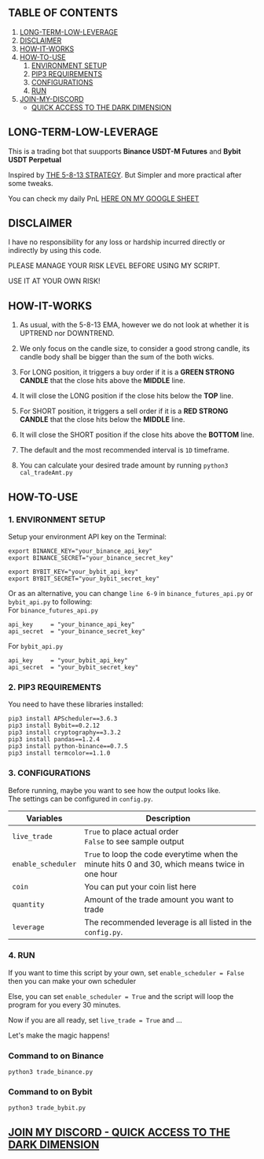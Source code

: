 ## TABLE OF CONTENTS

1. [LONG-TERM-LOW-LEVERAGE](#long_term_low_leverage)
2. [DISCLAIMER](#hello_disclaimer)
3. [HOW-IT-WORKS](#how_it_works)
4. [HOW-TO-USE](#how_to_use)
    1. [ENVIRONMENT SETUP](#environment_setup)
    2. [PIP3 REQUIREMENTS](#pip3_requirements)
    3. [CONFIGURATIONS](#configurations)
    4. [RUN](#run)
5. [JOIN-MY-DISCORD](#discord)
    - [QUICK ACCESS TO THE DARK DIMENSION](https://discord.gg/r4TnhcdqmT)

<a name="long_term_low_leverage"></a>
## LONG-TERM-LOW-LEVERAGE
This is a trading bot that suupports **Binance USDT-M Futures** and **Bybit USDT Perpetual**

Inspired by [THE 5-8-13 STRATEGY](https://www.dolphintrader.com/5-8-13-forex-scalping-trading-strategy/). But Simpler and more practical after some tweaks.  

You can check my daily PnL [HERE ON MY GOOGLE SHEET](https://docs.google.com/spreadsheets/d/1VsOY7B7WWT0D67ifggpbsdHrQEegl0DaXHfWhsx--tY/edit#gid=210739304)  

<a name="hello_disclaimer"></a>
## DISCLAIMER
I have no responsibility for any loss or hardship incurred directly or indirectly by using this code.

PLEASE MANAGE YOUR RISK LEVEL BEFORE USING MY SCRIPT.

USE IT AT YOUR OWN RISK!

<a name="how_it_works"></a>
## HOW-IT-WORKS

1. As usual, with the 5-8-13 EMA, however we do not look at whether it is UPTREND nor DOWNTREND.  

2. We only focus on the candle size, to consider a good strong candle, its candle body shall be bigger than the sum of the both wicks.  

3. For LONG position, it triggers a buy order if it is a **GREEN STRONG CANDLE** that the close hits above the **MIDDLE** line.  

4. It will close the LONG position if the close hits below the **TOP** line.  

5. For SHORT position, it triggers a sell order if it is a **RED STRONG CANDLE** that the close hits below the **MIDDLE** line.  

6. It will close the SHORT position if the close hits above the **BOTTOM** line.  

7. The default and the most recommended interval is `1D` timeframe.  

8. You can calculate your desired trade amount by running `python3 cal_tradeAmt.py`

<a name="how_to_use"></a>
## HOW-TO-USE
<a name="environment_setup"></a>
### 1. ENVIRONMENT SETUP
Setup your environment API key on the Terminal:
```
export BINANCE_KEY="your_binance_api_key"
export BINANCE_SECRET="your_binance_secret_key"

export BYBIT_KEY="your_bybit_api_key"
export BYBIT_SECRET="your_bybit_secret_key"
```

Or as an alternative, you can change `line 6-9` in `binance_futures_api.py` or `bybit_api.py` to following:  
For `binance_futures_api.py`
```
api_key     = "your_binance_api_key"
api_secret  = "your_binance_secret_key"
```
For `bybit_api.py`
```
api_key     = "your_bybit_api_key"
api_secret  = "your_bybit_secret_key"
```

<a name="pip3_requirements"></a>
### 2. PIP3 REQUIREMENTS
You need to have these libraries installed:
```
pip3 install APScheduler==3.6.3
pip3 install Bybit==0.2.12
pip3 install cryptography==3.3.2
pip3 install pandas==1.2.4
pip3 install python-binance==0.7.5
pip3 install termcolor==1.1.0
```

<a name="configurations"></a>
### 3. CONFIGURATIONS
Before running, maybe you want to see how the output looks like.  
The settings can be configured in `config.py`.

| Variables           | Description                                                                                                |
| --------------------| -----------------------------------------------------------------------------------------------------------|
| `live_trade`        |`True` to place actual order <br /> `False` to see sample output                                            |
| `enable_scheduler`  |`True` to loop the code everytime when the minute hits 0 and 30, which means twice in one hour              |
| `coin`              | You can put your coin list here                                                                            |
| `quantity`          | Amount of the trade amount you want to trade                                                               |
| `leverage`          | The recommended leverage is all listed in the `config.py`.                                                 |

<a name="run"></a>
### 4. RUN
If you want to time this script by your own, set `enable_scheduler = False` then you can make your own scheduler

Else, you can set `enable_scheduler = True` and the script will loop the program for you every 30 minutes.

Now if you are all ready, set `live_trade = True` and ...

Let's make the magic happens!

### Command to on Binance
```
python3 trade_binance.py
```

### Command to on Bybit
```
python3 trade_bybit.py
```

<a name="discord"></a>
## [JOIN MY DISCORD - QUICK ACCESS TO THE DARK DIMENSION](https://discord.gg/r4TnhcdqmT)
